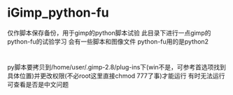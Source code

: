 # iGimp_python-fu
仅作脚本保存备份，用于gimp的python脚本试验
此目录下进行一点gimp的python-fu的试验学习
会有一些脚本和图像文件
python-fu用的是python2
#
py脚本要拷贝到/home/user/.gimp-2.8/plug-ins下(win不是，可参考首选项找到具体位置)并更改权限(不必root这里直接chmod 777了事)才能运行
有时无法运行 可查看是否是中文问题
